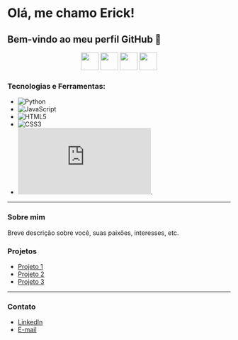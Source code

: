 # Olá, me chamo Erick! 
## Bem-vindo ao meu perfil GitHub 👋

<p align="center">
  <img src="https://cdn.jsdelivr.net/gh/devicons/devicon/icons/python/python-original-wordmark.svg" width="40" height="40"/>
  <img src="https://cdn.jsdelivr.net/gh/devicons/devicon/icons/javascript/javascript-original.svg" width="40" height="40"/>
  <img src="https://cdn.jsdelivr.net/gh/devicons/devicon/icons/html5/html5-original-wordmark.svg" width="40" height="40"/>  
  <img src="https://cdn.jsdelivr.net/gh/devicons/devicon/icons/css3/css3-original-wordmark.svg" width="40" height="40"/> 
</p>

### Tecnologias e Ferramentas:
- ![Python](https://img.shields.io/badge/-Python-333?style=flat&logo=python)
- ![JavaScript](https://img.shields.io/badge/-JavaScript-333?style=flat&logo=javascript)
- ![HTML5](https://img.shields.io/badge/-HTML5-333?style=flat&logo=html5)
- ![CSS3](https://img.shields.io/badge/-CSS3-333?style=flat&logo=css3)
- ![GIT](https://cdn.jsdelivr.net/gh/devicons/devicon@latest/devicon.min.css).
---

### Sobre mim
Breve descrição sobre você, suas paixões, interesses, etc.

### Projetos
- [Projeto 1](link_projeto)
- [Projeto 2](link_projeto)
- [Projeto 3](link_projeto)

---

### Contato
- [LinkedIn](https://www.linkedin.com/in/érick-azambuja-da-silva-8393055a/)
- [E-mail](ericksilvadev.01@gmail.com)

<p align="center">
  <img src="https://komarev.com/ghpvc/?username=seuusuario&style=flat-square&color=blue" alt=""/>
</p>
